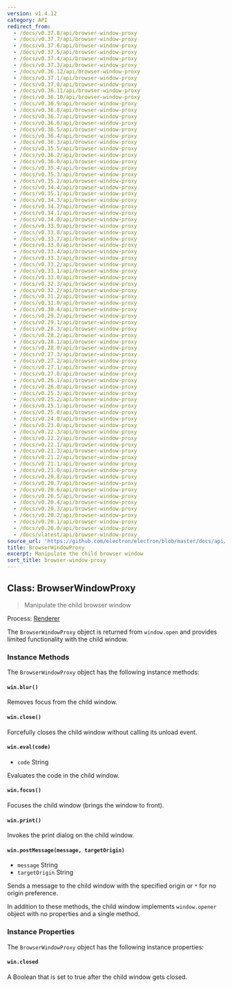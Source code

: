 ```yaml
---
version: v1.4.12
category: API
redirect_from:
  - /docs/v0.37.8/api/browser-window-proxy
  - /docs/v0.37.7/api/browser-window-proxy
  - /docs/v0.37.6/api/browser-window-proxy
  - /docs/v0.37.5/api/browser-window-proxy
  - /docs/v0.37.4/api/browser-window-proxy
  - /docs/v0.37.3/api/browser-window-proxy
  - /docs/v0.36.12/api/browser-window-proxy
  - /docs/v0.37.1/api/browser-window-proxy
  - /docs/v0.37.0/api/browser-window-proxy
  - /docs/v0.36.11/api/browser-window-proxy
  - /docs/v0.36.10/api/browser-window-proxy
  - /docs/v0.36.9/api/browser-window-proxy
  - /docs/v0.36.8/api/browser-window-proxy
  - /docs/v0.36.7/api/browser-window-proxy
  - /docs/v0.36.6/api/browser-window-proxy
  - /docs/v0.36.5/api/browser-window-proxy
  - /docs/v0.36.4/api/browser-window-proxy
  - /docs/v0.36.3/api/browser-window-proxy
  - /docs/v0.35.5/api/browser-window-proxy
  - /docs/v0.36.2/api/browser-window-proxy
  - /docs/v0.36.0/api/browser-window-proxy
  - /docs/v0.35.4/api/browser-window-proxy
  - /docs/v0.35.3/api/browser-window-proxy
  - /docs/v0.35.2/api/browser-window-proxy
  - /docs/v0.34.4/api/browser-window-proxy
  - /docs/v0.35.1/api/browser-window-proxy
  - /docs/v0.34.3/api/browser-window-proxy
  - /docs/v0.34.2/api/browser-window-proxy
  - /docs/v0.34.1/api/browser-window-proxy
  - /docs/v0.34.0/api/browser-window-proxy
  - /docs/v0.33.9/api/browser-window-proxy
  - /docs/v0.33.8/api/browser-window-proxy
  - /docs/v0.33.7/api/browser-window-proxy
  - /docs/v0.33.6/api/browser-window-proxy
  - /docs/v0.33.4/api/browser-window-proxy
  - /docs/v0.33.3/api/browser-window-proxy
  - /docs/v0.33.2/api/browser-window-proxy
  - /docs/v0.33.1/api/browser-window-proxy
  - /docs/v0.33.0/api/browser-window-proxy
  - /docs/v0.32.3/api/browser-window-proxy
  - /docs/v0.32.2/api/browser-window-proxy
  - /docs/v0.31.2/api/browser-window-proxy
  - /docs/v0.31.0/api/browser-window-proxy
  - /docs/v0.30.4/api/browser-window-proxy
  - /docs/v0.29.2/api/browser-window-proxy
  - /docs/v0.29.1/api/browser-window-proxy
  - /docs/v0.28.3/api/browser-window-proxy
  - /docs/v0.28.2/api/browser-window-proxy
  - /docs/v0.28.1/api/browser-window-proxy
  - /docs/v0.28.0/api/browser-window-proxy
  - /docs/v0.27.3/api/browser-window-proxy
  - /docs/v0.27.2/api/browser-window-proxy
  - /docs/v0.27.1/api/browser-window-proxy
  - /docs/v0.27.0/api/browser-window-proxy
  - /docs/v0.26.1/api/browser-window-proxy
  - /docs/v0.26.0/api/browser-window-proxy
  - /docs/v0.25.3/api/browser-window-proxy
  - /docs/v0.25.2/api/browser-window-proxy
  - /docs/v0.25.1/api/browser-window-proxy
  - /docs/v0.25.0/api/browser-window-proxy
  - /docs/v0.24.0/api/browser-window-proxy
  - /docs/v0.23.0/api/browser-window-proxy
  - /docs/v0.22.3/api/browser-window-proxy
  - /docs/v0.22.2/api/browser-window-proxy
  - /docs/v0.22.1/api/browser-window-proxy
  - /docs/v0.21.3/api/browser-window-proxy
  - /docs/v0.21.2/api/browser-window-proxy
  - /docs/v0.21.1/api/browser-window-proxy
  - /docs/v0.21.0/api/browser-window-proxy
  - /docs/v0.20.8/api/browser-window-proxy
  - /docs/v0.20.7/api/browser-window-proxy
  - /docs/v0.20.6/api/browser-window-proxy
  - /docs/v0.20.5/api/browser-window-proxy
  - /docs/v0.20.4/api/browser-window-proxy
  - /docs/v0.20.3/api/browser-window-proxy
  - /docs/v0.20.2/api/browser-window-proxy
  - /docs/v0.20.1/api/browser-window-proxy
  - /docs/v0.20.0/api/browser-window-proxy
  - /docs/vlatest/api/browser-window-proxy
source_url: 'https://github.com/electron/electron/blob/master/docs/api/browser-window-proxy.md'
title: BrowserWindowProxy
excerpt: Manipulate the child browser window
sort_title: browser-window-proxy
---
```

## Class: BrowserWindowProxy

> Manipulate the child browser window

Process: [Renderer](/docs/tutorial/quick-start#renderer-process)

The `BrowserWindowProxy` object is returned from `window.open` and provides limited functionality with the child window.

### Instance Methods

The `BrowserWindowProxy` object has the following instance methods:

#### `win.blur()`

Removes focus from the child window.

#### `win.close()`

Forcefully closes the child window without calling its unload event.

#### `win.eval(code)`

*   `code` String

Evaluates the code in the child window.

#### `win.focus()`

Focuses the child window (brings the window to front).

#### `win.print()`

Invokes the print dialog on the child window.

#### `win.postMessage(message, targetOrigin)`

*   `message` String
*   `targetOrigin` String

Sends a message to the child window with the specified origin or `*` for no origin preference.

In addition to these methods, the child window implements `window.opener` object with no properties and a single method.

### Instance Properties

The `BrowserWindowProxy` object has the following instance properties:

#### `win.closed`

A Boolean that is set to true after the child window gets closed.
